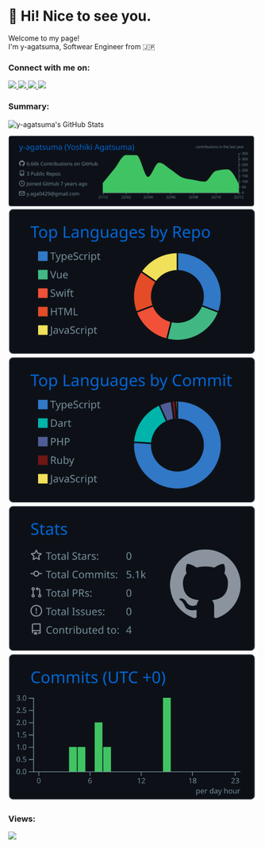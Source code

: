 
<h1>👋 Hi! Nice to see you.</h1>
<p>Welcome to my page! </br> I'm y-agatsuma, Softwear Engineer from 🇯🇵</p>

### Connect with me on:
<a href="https://twitter.com/yoppi0429" target="_blank">
  <img src="https://img.shields.io/badge/Twitter--blue" />
</a>
<a href="https://qiita.com/y-agatsuma" target="_blank">
  <img src="https://img.shields.io/badge/Qiita--green" />
</a>
<a href="https://zenn.dev/y_agatsuma" target="_blank">
  <img src="https://img.shields.io/badge/Zenn--lightblue" />
</a>
<a href="https://www.linkedin.com/in/%E8%89%AF%E6%A8%B9-%E6%88%91%E5%A6%BB-38a77419b/" target="_blank">
  <img src="https://img.shields.io/badge/LinkedIn--blue" />
</a>

### Summary:
<p align="left">
  <img align="center" height="150px"  src="https://github-readme-stats.vercel.app/api?username=y-agatsuma&show_icons=true&line_height=27&count_private=true&theme=radical" alt="y-agatsuma's GitHub Stats" />
</p>

[![](https://raw.githubusercontent.com/y-agatsuma/y-agatsuma/main/profile-summary-card-output/github_dark/0-profile-details.svg)](https://github.com/vn7n24fzkq/github-profile-summary-cards)
[![](https://raw.githubusercontent.com/y-agatsuma/y-agatsuma/main/profile-summary-card-output/github_dark/1-repos-per-language.svg)](https://github.com/vn7n24fzkq/github-profile-summary-cards) [![](https://raw.githubusercontent.com/y-agatsuma/y-agatsuma/main/profile-summary-card-output/github_dark/2-most-commit-language.svg)](https://github.com/vn7n24fzkq/github-profile-summary-cards)
[![](https://raw.githubusercontent.com/y-agatsuma/y-agatsuma/main/profile-summary-card-output/github_dark/3-stats.svg)](https://github.com/vn7n24fzkq/github-profile-summary-cards) [![](https://raw.githubusercontent.com/y-agatsuma/y-agatsuma/main/profile-summary-card-output/github_dark/4-productive-time.svg)](https://github.com/vn7n24fzkq/github-profile-summary-cards)



### Views:
<img src="https://profile-counter.glitch.me/y-agatsuma/count.svg" />

